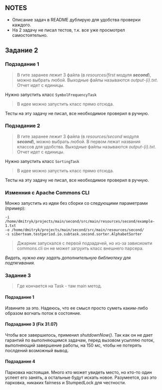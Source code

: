 ## NOTES

* Описание задач в README дублирую для удобства проверки каждого.
* На 2 задачу не писал тестов, т.к. все уже просмотрел самостоятельно.
## Задание 2
### Подзадание 1
> В гите заранее лежит 3 файла (в _resources/first_ модуля ***second***), 
можно выбрать любой. Выходные файлы называются _output-{i}.txt_. Отчет идет с единицы.

Нужно запустить класс ``SymbolFrequencyTask``

> В идее можно запустить класс прямо отсюда.

Тесты на эту задачу не писал, все необходимое проверил в ручную.

### Подзадание 2

> В гите заранее лежит 3 файла (в _resources/second_ модуля ***second***),
можно выбрать любой. В первом лежат названия классов для удобства. Выходные файлы называются _output-{i}.txt_. Отчет идет с единицы.

Нужно запустить класс ``SortingTask``

> В идее можно запустить класс прямо отсюда.

Тесты на эту задачу не писал, все необходимое проверил в ручную.

### Изменния с Apache Commons CLI

Монжо запустить из идеи без сборки со следующими параметрами (пример):

```
-i /home/dmitryk/projects/main/second/src/main/resources/second/example-1.txt 
-o /home/dmitryk/projects/main/second/src/main/resources/second/ 
-s siberteam.testperiod.io.subtask.second.sorter.AlphabetSorter
```

>  Джарник запускался с первой подзадачей,
но из-за зависиомти commons.cli он не может загруить класс внешнего парсера.

_Видать, нужно ему задать дополнительную библиотеку для подтягивания._

### Задание 3
> Где кончается на Task - там main метод. 
#### Подзадание 1
Извините за это. 
Надеюсь, что ее смысл просто суметь каким-либо 
образом вогнать поток в состояние.

#### Подзадание 3 (Fix 31.07)
Чтобы все завершилось, применил _shutdownNow()_. 
Так как он не дает гарантий по выполняющимся задачам, 
перед вызовом усыпляю поток, выполняющий завершение работы, 
на 150 мс, чтобы не потерять послдений возможный вывод.

#### Подзадание 4
Парковка настоящая. Много кто может увидеть место,
но кто-то один успеет его занять, 
а остальные будут искать новое. 
Разумеется, раз это парковка, 
никаких fairness и StumpedLock для честности.
